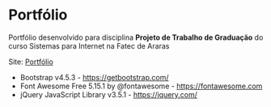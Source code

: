 # Portfólio
Portfólio desenvolvido para disciplina **Projeto de Trabalho de Graduação** do curso Sistemas para Internet na Fatec de Araras

Site: [Portfólio](https://andersonguedes.com.br/)

- Bootstrap v4.5.3 - https://getbootstrap.com/
- Font Awesome Free 5.15.1 by @fontawesome - https://fontawesome.com
- jQuery JavaScript Library v3.5.1 - https://jquery.com/
